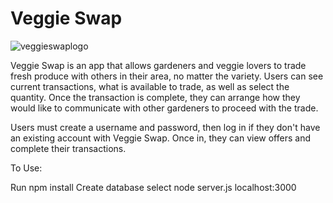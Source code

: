 # Veggie Swap

![veggieswaplogo](/images/veggieswap.png)

Veggie Swap is an app that allows gardeners and veggie lovers to trade fresh produce with others in their area, no matter the variety. Users can see current transactions, what is available to trade, as well as select the quantity. Once the transaction is complete, they can arrange how they would like to communicate with other gardeners to proceed with the trade. 

Users must create a username and password, then log in if they don't have an existing account with Veggie Swap. Once in, they can view offers and complete their transactions. 

To Use:

Run npm install
Create database 
select node server.js
localhost:3000


